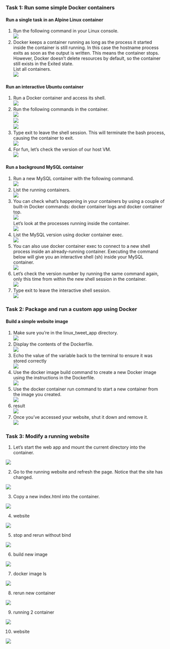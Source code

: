 ### Task 1: Run some simple Docker containers
#### Run a single task in an Alpine Linux container
1. Run the following command in your Linux console.</br>
<img src="https://github.com/tritutur/tekn-cloud-computing/blob/main/minggu-09/image/img1.png"/></br>
2. Docker keeps a container running as long as the process it started inside the container is still running. In this case the hostname process exits as soon as the output is written. This means the container stops. However, Docker doesn’t delete resources by default, so the container still exists in the Exited state.</br>
List all containers.</br>
<img src="https://github.com/tritutur/tekn-cloud-computing/blob/main/minggu-09/image/img2.png"/></br>

#### Run an interactive Ubuntu container
1. Run a Docker container and access its shell.</br>
<img src="https://github.com/tritutur/tekn-cloud-computing/blob/main/minggu-09/image/img3.png"/></br>
2. Run the following commands in the container.</br>
<img src="https://github.com/tritutur/tekn-cloud-computing/blob/main/minggu-09/image/img4.png"/></br>
<img src="https://github.com/tritutur/tekn-cloud-computing/blob/main/minggu-09/image/img5.png"/></br>
<img src="https://github.com/tritutur/tekn-cloud-computing/blob/main/minggu-09/image/img6.png"/></br>
3. Type exit to leave the shell session. This will terminate the bash process, causing the container to exit.</br>
<img src="https://github.com/tritutur/tekn-cloud-computing/blob/main/minggu-09/image/img7.png"/></br>
4. For fun, let’s check the version of our host VM.</br>
<img src="https://github.com/tritutur/tekn-cloud-computing/blob/main/minggu-09/image/img8.png"/></br>

#### Run a background MySQL container
1. Run a new MySQL container with the following command.</br>
<img src="https://github.com/tritutur/tekn-cloud-computing/blob/main/minggu-09/image/img9.png"/></br>
2. List the running containers.</br>
<img src="https://github.com/tritutur/tekn-cloud-computing/blob/main/minggu-09/image/img10.png"/></br>
3. You can check what’s happening in your containers by using a couple of built-in Docker commands: docker container logs and docker container top.</br>
<img src="https://github.com/tritutur/tekn-cloud-computing/blob/main/minggu-09/image/img11.png"/></br>
Let’s look at the processes running inside the container.</br>
<img src="https://github.com/tritutur/tekn-cloud-computing/blob/main/minggu-09/image/img12.png"/></br>
4. List the MySQL version using docker container exec.</br>
<img src="https://github.com/tritutur/tekn-cloud-computing/blob/main/minggu-09/image/img13.png"/></br>
5. You can also use docker container exec to connect to a new shell process inside an already-running container. Executing the command below will give you an interactive shell (sh) inside your MySQL container.</br>
<img src="https://github.com/tritutur/tekn-cloud-computing/blob/main/minggu-09/image/img14.png"/></br>
6. Let’s check the version number by running the same command again, only this time from within the new shell session in the container.</br>
<img src="https://github.com/tritutur/tekn-cloud-computing/blob/main/minggu-09/image/img15.png"/></br>
7. Type exit to leave the interactive shell session.</br>
<img src="https://github.com/tritutur/tekn-cloud-computing/blob/main/minggu-09/image/img16.png"/></br>

### Task 2: Package and run a custom app using Docker
#### Build a simple website image
1. Make sure you’re in the linux_tweet_app directory.</br>
<img src="https://github.com/tritutur/tekn-cloud-computing/blob/main/minggu-09/image/img17.png"/></br>
2. Display the contents of the Dockerfile.</br>
<img src="https://github.com/tritutur/tekn-cloud-computing/blob/main/minggu-09/image/img18.png"/></br>
3. Echo the value of the variable back to the terminal to ensure it was stored correctly</br>
<img src="https://github.com/tritutur/tekn-cloud-computing/blob/main/minggu-09/image/img19.png"/></br>
4. Use the docker image build command to create a new Docker image using the instructions in the Dockerfile.</br>
<img src="https://github.com/tritutur/tekn-cloud-computing/blob/main/minggu-09/image/img20.png"/></br>
5. Use the docker container run command to start a new container from the image you created.</br>
<img src="https://github.com/tritutur/tekn-cloud-computing/blob/main/minggu-09/image/img21.png"/></br>
7. result</br>
<img src="https://github.com/tritutur/tekn-cloud-computing/blob/main/minggu-09/image/hasil.png"/></br>
6. Once you’ve accessed your website, shut it down and remove it.</br>
<img src="https://github.com/tritutur/tekn-cloud-computing/blob/main/minggu-09/image/img22.png"/></br>

### Task 3: Modify a running website
1. Let’s start the web app and mount the current directory into the container.</br>

<img src="https://github.com/tritutur/tekn-cloud-computing/blob/main/minggu-09/image/task3-1.png"/></br>

2. Go to the running website and refresh the page. Notice that the site has changed.</br>

<img src="https://github.com/tritutur/tekn-cloud-computing/blob/main/minggu-09/image/task3-2.png"/></br>

3. Copy a new index.html into the container.</br>

<img src="https://github.com/tritutur/tekn-cloud-computing/blob/main/minggu-09/image/task3-3.png"/></br>

4. website</br>

<img src="https://github.com/tritutur/tekn-cloud-computing/blob/main/minggu-09/image/task3-4.png"/></br>

5. stop and rerun without bind</br>

<img src="https://github.com/tritutur/tekn-cloud-computing/blob/main/minggu-09/image/task3-5.png"/></br>

6. build new image</br>

<img src="https://github.com/tritutur/tekn-cloud-computing/blob/main/minggu-09/image/task3-6.png"/></br>

7. docker image ls</br>

<img src="https://github.com/tritutur/tekn-cloud-computing/blob/main/minggu-09/image/task3-1.png"/></br>

8. rerun new container</br>

<img src="https://github.com/tritutur/tekn-cloud-computing/blob/main/minggu-09/image/task3-9.png"/></br>

9. running 2 container</br>

<img src="https://github.com/tritutur/tekn-cloud-computing/blob/main/minggu-09/image/task3-19.png"/></br>

10. website</br>

<img src="https://github.com/tritutur/tekn-cloud-computing/blob/main/minggu-09/image/task3-12.png"/></br>





